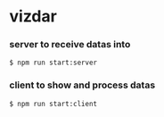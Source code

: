 # vizdar

### server to receive datas into
```shell
$ npm run start:server
```

### client to show and process datas
```sh
$ npm run start:client
```
